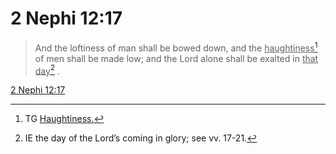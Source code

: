 # 2 Nephi 12:17

> And the loftiness of man shall be bowed down, and the <u>haughtiness</u>[^a] of men shall be made low; and the Lord alone shall be exalted in <u>that day</u>[^b] .

[2 Nephi 12:17](https://www.churchofjesuschrist.org/study/scriptures/bofm/2-ne/12?lang=eng&id=p17#p17)


[^a]: TG [Haughtiness.](https://www.churchofjesuschrist.org/study/scriptures/tg/haughtiness?lang=eng)
[^b]: IE the day of the Lord’s coming in glory; see vv. 17-21.
